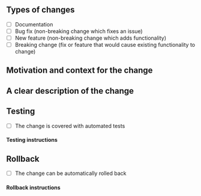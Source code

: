 ## Types of changes
<!--- What types of changes does your code introduce? Put an `x` in all the boxes that apply: -->
- [ ] Documentation
- [ ] Bug fix (non-breaking change which fixes an issue)
- [ ] New feature (non-breaking change which adds functionality)
- [ ] Breaking change (fix or feature that would cause existing functionality to change)

## Motivation and context for the change

<!--- Describe the motivation against creating this change and, if applicable, describe the current behavior and any relevant screenshots or diagrams (if applicable). -->

## A clear description of the change

<!--- Describe the change, including new behavior, possible impacts, and any relevant screenshots or diagrams (if applicable). -->

## Testing

- [ ] The change is covered with automated tests

#### Testing instructions

<!--- If the change isn't covered with automated tests, provide a detailed list of steps for the reviewer to test it. You may remove this section in case of automated tests. -->

## Rollback

- [ ] The change can be automatically rolled back

#### Rollback instructions

<!--- If the rollback cannot be performed automatically, provide a detailed list of the steps needed to complete a rollback. Add any relevant link to the documentation if applicable. You may remove this section in case of support for automated rollback. -->
